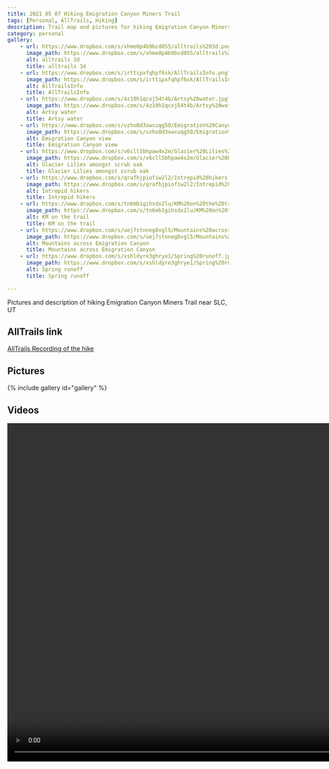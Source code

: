 ```yaml
---
title: 2021 05 07 Hiking Emigration Canyon Miners Trail
tags: [Personal, AllTrails, Hiking]
description: Trail map and pictures for hiking Emigration Canyon Miners Trail.
category: personal
gallery:
    - url: https://www.dropbox.com/s/xhme0p4b9bcd055/alltrails%203d.png?raw=1
      image_path: https://www.dropbox.com/s/xhme0p4b9bcd055/alltrails%203d.png?raw=1
      alt: alltrails 3d
      title: alltrails 3d
    - url: https://www.dropbox.com/s/irttipxfqhpf6sk/AllTrailsInfo.png?raw=1
      image_path: https://www.dropbox.com/s/irttipxfqhpf6sk/AllTrailsInfo.png?raw=1
      alt: AllTrailsInfo
      title: AllTrailsInfo
    - url: https://www.dropbox.com/s/4z10h1qcoj54t4b/Artsy%20water.jpg?raw=1
      image_path: https://www.dropbox.com/s/4z10h1qcoj54t4b/Artsy%20water.jpg?raw=1
      alt: Artsy water
      title: Artsy water
    - url: https://www.dropbox.com/s/vzho0d3xwcuqg50/Emigration%20Canyon%20view.jpg?raw=1
      image_path: https://www.dropbox.com/s/vzho0d3xwcuqg50/Emigration%20Canyon%20view.jpg?raw=1
      alt: Emigration Canyon view
      title: Emigration Canyon view
    - url: https://www.dropbox.com/s/v6cll5bhpaw4x2m/Glacier%20Lilies%20amongst%20scrub%20oak.jpg?raw=1
      image_path: https://www.dropbox.com/s/v6cll5bhpaw4x2m/Glacier%20Lilies%20amongst%20scrub%20oak.jpg?raw=1
      alt: Glacier Lilies amongst scrub oak
      title: Glacier Lilies amongst scrub oak
    - url: https://www.dropbox.com/s/qrafhjpiofiw2l2/Intrepid%20hikers.jpg?raw=1
      image_path: https://www.dropbox.com/s/qrafhjpiofiw2l2/Intrepid%20hikers.jpg?raw=1
      alt: Intrepid hikers
      title: Intrepid hikers
    - url: https://www.dropbox.com/s/tn6mb1gihsdx2lu/KM%20on%20the%20trail.jpg?raw=1
      image_path: https://www.dropbox.com/s/tn6mb1gihsdx2lu/KM%20on%20the%20trail.jpg?raw=1
      alt: KM on the trail
      title: KM on the trail
    - url: https://www.dropbox.com/s/uej7stnneg8vgl5/Mountains%20across%20Emigration%20Canyon.jpg?raw=1
      image_path: https://www.dropbox.com/s/uej7stnneg8vgl5/Mountains%20across%20Emigration%20Canyon.jpg?raw=1
      alt: Mountains across Emigration Canyon
      title: Mountains across Emigration Canyon
    - url: https://www.dropbox.com/s/xshldyre3ghrye1/Spring%20runoff.jpg?raw=1
      image_path: https://www.dropbox.com/s/xshldyre3ghrye1/Spring%20runoff.jpg?raw=1
      alt: Spring runoff
      title: Spring runoff

---
```


Pictures and description of hiking Emigration Canyon Miners Trail near SLC, UT

## AllTrails link

[AllTrails Recording of the hike](https://www.alltrails.com/explore/recording/activity-may-7-10-45-pm-d3d9446)

## Pictures

{% include gallery id="gallery" %}

## Videos

<video width="1024" height="768" controls="controls">
   <source src="https://www.dropbox.com/s/4ll0ao14mp3xz39/Babbling%20brook.mp4?raw=1" type="video/mp4" />
   Your browser does not support embedded videos, however, you can see the video in a new tab [Babbling brrok](https://www.dropbox.com/s/4ll0ao14mp3xz39/Babbling%20brook.mp4?raw=1)
</video>
